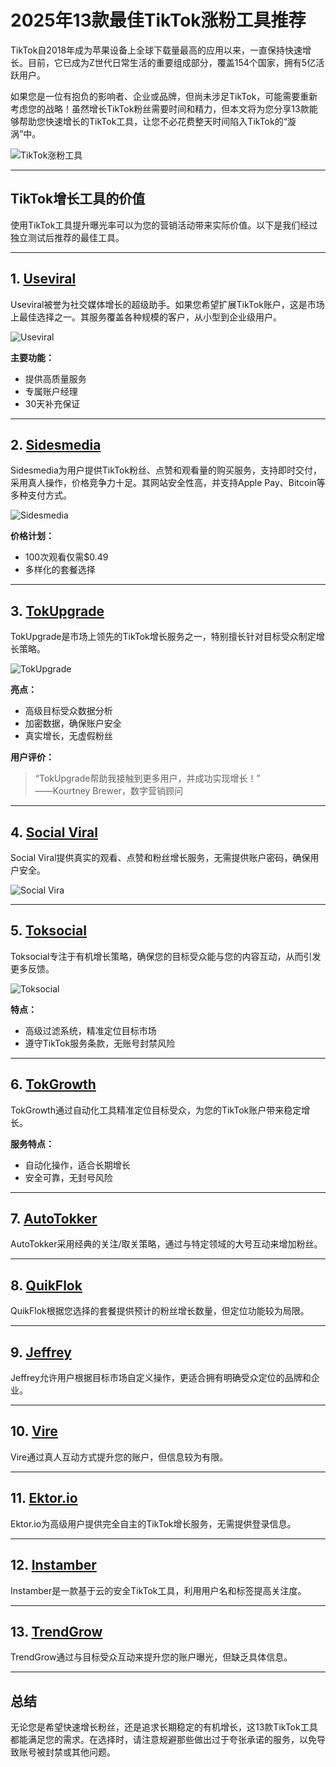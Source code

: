 # 2025年13款最佳TikTok涨粉工具推荐

TikTok自2018年成为苹果设备上全球下载量最高的应用以来，一直保持快速增长。目前，它已成为Z世代日常生活的重要组成部分，覆盖154个国家，拥有5亿活跃用户。

如果您是一位有抱负的影响者、企业或品牌，但尚未涉足TikTok，可能需要重新考虑您的战略！虽然增长TikTok粉丝需要时间和精力，但本文将为您分享13款能够帮助您快速增长的TikTok工具，让您不必花费整天时间陷入TikTok的“漩涡”中。

![TikTok涨粉工具](https://github.com/user-attachments/assets/3596cc46-6a84-421b-bbd7-08ec590a66e0)

---

## TikTok增长工具的价值
使用TikTok工具提升曝光率可以为您的营销活动带来实际价值。以下是我们经过独立测试后推荐的最佳工具。

---

## 1. [Useviral](https://useviral.com)
Useviral被誉为社交媒体增长的超级助手。如果您希望扩展TikTok账户，这是市场上最佳选择之一。其服务覆盖各种规模的客户，从小型到企业级用户。

![Useviral](https://github.com/user-attachments/assets/a8f647f8-bba3-4a8f-b122-a18e551c1e84)

**主要功能：**
- 提供高质量服务
- 专属账户经理
- 30天补充保证

---

## 2. [Sidesmedia](https://sidesmedia.com)
Sidesmedia为用户提供TikTok粉丝、点赞和观看量的购买服务，支持即时交付，采用真人操作，价格竞争力十足。其网站安全性高，并支持Apple Pay、Bitcoin等多种支付方式。

![Sidesmedia](https://github.com/user-attachments/assets/8e8a6d2c-3bdb-43d8-8969-cb11c642c46a)

**价格计划：**
- 100次观看仅需$0.49
- 多样化的套餐选择

---

## 3. [TokUpgrade](https://www.tokupgrade.com)
TokUpgrade是市场上领先的TikTok增长服务之一，特别擅长针对目标受众制定增长策略。

![TokUpgrade](https://github.com/user-attachments/assets/96df46d0-9fc5-4ff0-b840-541a324179f7)

**亮点：**
- 高级目标受众数据分析
- 加密数据，确保账户安全
- 真实增长，无虚假粉丝

**用户评价：**
> “TokUpgrade帮助我接触到更多用户，并成功实现增长！”  
> ——Kourtney Brewer，数字营销顾问

---

## 4. [Social Viral](https://www.social-viral.com)
Social Viral提供真实的观看、点赞和粉丝增长服务，无需提供账户密码，确保用户安全。

![Social Vira](https://github.com/user-attachments/assets/fb1b4fac-de5d-4f1a-b361-bc6c3ba68838)

---

## 5. [Toksocial](https://www.toksocial.com)
Toksocial专注于有机增长策略，确保您的目标受众能与您的内容互动，从而引发更多反馈。

![Toksocial](https://github.com/user-attachments/assets/521da322-e1db-40fa-9990-121f9f9a715b)

**特点：**
- 高级过滤系统，精准定位目标市场
- 遵守TikTok服务条款，无账号封禁风险

---

## 6. [TokGrowth](https://www.tokgrowth.com)
TokGrowth通过自动化工具精准定位目标受众，为您的TikTok账户带来稳定增长。

**服务特点：**
- 自动化操作，适合长期增长
- 安全可靠，无封号风险

---

## 7. [AutoTokker](https://autotokker.com)
AutoTokker采用经典的关注/取关策略，通过与特定领域的大号互动来增加粉丝。

---

## 8. [QuikFlok](https://www.quikflok.com)
QuikFlok根据您选择的套餐提供预计的粉丝增长数量，但定位功能较为局限。

---

## 9. [Jeffrey](https://tiktok.tryjeffrey.com/en)
Jeffrey允许用户根据目标市场自定义操作，更适合拥有明确受众定位的品牌和企业。

---

## 10. [Vire](https://thevire.com)
Vire通过真人互动方式提升您的账户，但信息较为有限。

---

## 11. [Ektor.io](https://www.ektor.io/tiktok)
Ektor.io为高级用户提供完全自主的TikTok增长服务，无需提供登录信息。

---

## 12. [Instamber](https://instamber.com/tiktok-bot)
Instamber是一款基于云的安全TikTok工具，利用用户名和标签提高关注度。

---

## 13. [TrendGrow](https://trendgrow.com/home-1)
TrendGrow通过与目标受众互动来提升您的账户曝光，但缺乏具体信息。


---

## 总结

无论您是希望快速增长粉丝，还是追求长期稳定的有机增长，这13款TikTok工具都能满足您的需求。在选择时，请注意规避那些做出过于夸张承诺的服务，以免导致账号被封禁或其他问题。


